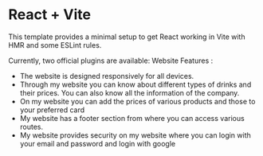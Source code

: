 # React + Vite

This template provides a minimal setup to get React working in Vite with HMR and some ESLint rules.

Currently, two official plugins are available:
Website Features :
- The website is designed responsively for all devices.
- Through my website you can know about different types of drinks and their prices.  You can also know all the information of the company.
- On my website you can add the prices of various products and those to your preferred card
- My website has a footer section from where you can access various routes.
- My website provides security on my website where you can login with your email and password and login with google
